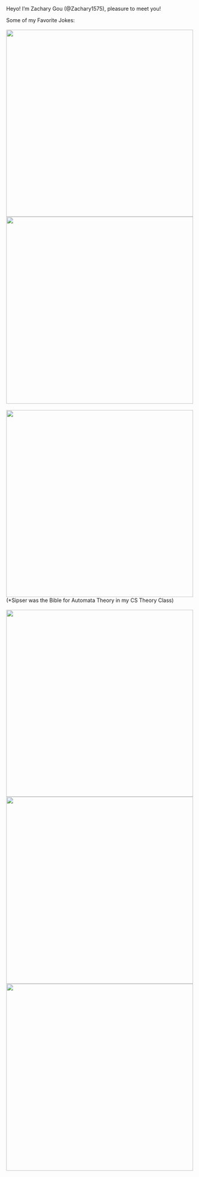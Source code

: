 Heyo! I’m Zachary Gou (@Zachary1575), pleasure to meet you!

Some of my Favorite Jokes:
<br>
<br>
<img src="https://pbs.twimg.com/media/FkLb6DSXoAAlKjw.jpg" width="500" />
<br>
<img src="https://www.oneweirdkerneltrick.com/paperfigs/vapnik.jpg" width="500" />
<br>
<br>
<img src="https://i.redd.it/51c2i8p9ovy31.png" width="500" />
<br>
(*Sipser was the Bible for Automata Theory in my CS Theory Class)
<br>
<br>
<img src="https://www.oneweirdkerneltrick.com/paperfigs/patriotslash.png" width="500" />
<br>
<img src="https://i.redd.it/k0ozh7tg40751.jpg" width="500" />
<br>
<img src="https://files.speakerdeck.com/presentations/383a048655cc4b7fa71c7162cb3a6676/slide_34.jpg" width="500" />




